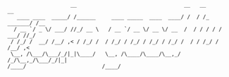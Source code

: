 	                    __                                  __   __           __  
	   ____ ____  _____/ /______     ____ _____  ____  ____/ /  / /_  _______/ /__
	  / __ `/ _ \/ ___/ //_/ __ \   / __ `/ __ \/ __ \/ __  /  / / / / / ___/ //_/
	 / /_/ /  __/ /__/ ,< / /_/ /  / /_/ / /_/ / /_/ / /_/ /  / / /_/ / /__/ ,<   
	 \__, /\___/\___/_/|_|\____/   \__, /\____/\____/\__,_/  /_/\__,_/\___/_/|_|  
	/____/                        /____/
